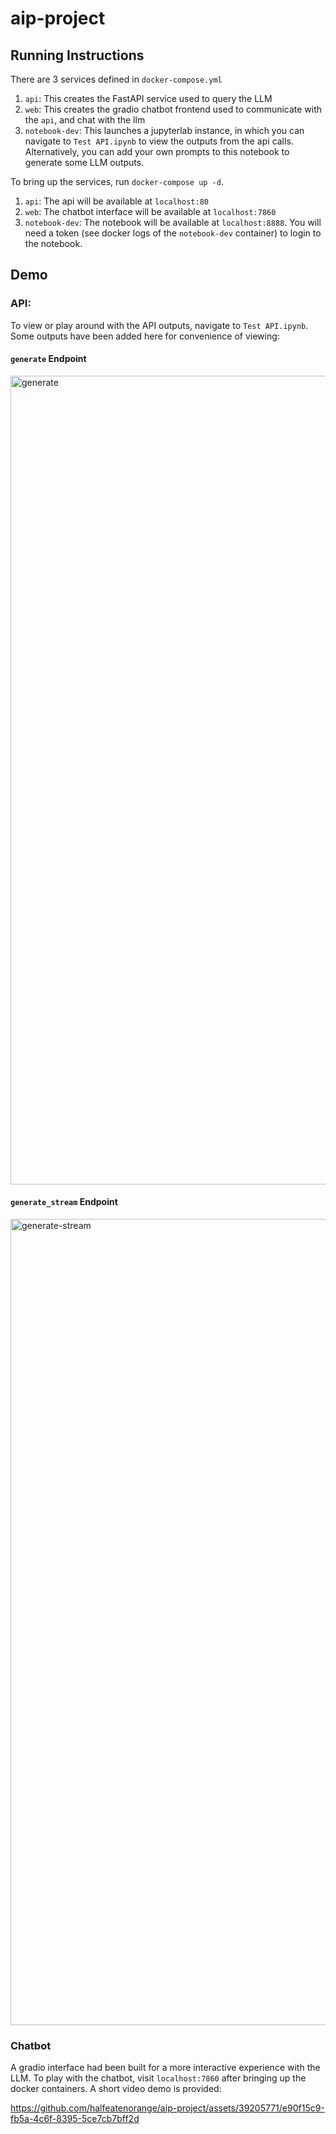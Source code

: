 # aip-project

## Running Instructions

There are 3 services defined in `docker-compose.yml`
1. `api`: This creates the FastAPI service used to query the LLM
2. `web`: This creates the gradio chatbot frontend used to communicate with the `api`, and chat with the llm
3. `notebook-dev`: This launches a jupyterlab instance, in which you can navigate to `Test API.ipynb` to view the outputs from the api calls. Alternatively, you can add your own prompts to this notebook to generate some LLM outputs.

To bring up the services, run `docker-compose up -d`. 
1. `api`: The api will be available at `localhost:80`
2. `web`: The chatbot interface will be available at `localhost:7860`
3. `notebook-dev`: The notebook will be available at `localhost:8888`. You will need a token (see docker logs of the `notebook-dev` container) to login to the notebook.

## Demo

### API:
To view or play around with the API outputs, navigate to `Test API.ipynb`. Some outputs have been added here for convenience of viewing:

#### `generate` Endpoint
<img width="1294" alt="generate" src="https://github.com/halfeatenorange/aip-project/assets/39205771/d2b36613-811c-46d4-88f9-bb3789148c6f">

#### `generate_stream` Endpoint
<img width="1290" alt="generate-stream" src="https://github.com/halfeatenorange/aip-project/assets/39205771/6e6edc0b-3f26-4c7c-b7ce-2311bd743736">


### Chatbot
A gradio interface had been built for a more interactive experience with the LLM. To play with the chatbot, visit `localhost:7860` after bringing up the docker containers. A short video demo is provided:

https://github.com/halfeatenorange/aip-project/assets/39205771/e90f15c9-fb5a-4c6f-8395-5ce7cb7bff2d

